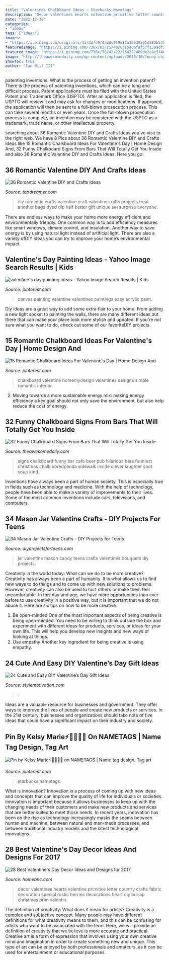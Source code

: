 ```yaml
---
title: "Valentines Chalkboard Ideas ~ Starbucks Nametags"
description: "Decor valentines hearts valentine primitive letter country crafts fabric decoration special rustic berries decorations heart diy burlap christmas prim valentin"
date: "2022-12-30"
categories:
- "ideas"
tags: ["ideas"]
images:
- "https://i.pinimg.com/originals/4a/3d/c9/4a3dc9f9e82d36639501d582b5356243.jpg"
featuredImage: "https://i.pinimg.com/736x/03/c5/40/03c540afaf57f1399df3f97027eb7b35.jpg"
featured_image: "https://i.pinimg.com/736x/76/42/22/764222489de2e8e5f402d37c9001867f.jpg"
image: "http://theawesomedaily.com/wp-content/uploads/2016/10/funny-chalkboard-signs-9-1.jpg"
ShowToc: true
author: "Ian Will III"
---
```



patenting inventions: What is the process of getting an invention patent?
There is the process of patenting inventions, which can be a long and difficult process. Patent applications must be filed with the United States Patent and Trademark Office (USPTO). After an application is filed, the USPTO will review it and may ask for changes or modifications. If approved, the application will then be sent to a full-blown prosecution process. This can take several months or even years. Once the full-blown prosecution process is complete, an invention may be registered with the USPTO as a trademark, trade name, or other intellectual property.

	

		
searching about 36 Romantic Valentine DIY and Crafts Ideas you've visit to the right web. We have 8 Pics about 36 Romantic Valentine DIY and Crafts Ideas like 15 Romantic Chalkboard Ideas For Valentine&#039;s Day | Home Design And, 32 Funny Chalkboard Signs From Bars That Will Totally Get You Inside and also 36 Romantic Valentine DIY and Crafts Ideas. Here you go:
		
    
## 36 Romantic Valentine DIY And Crafts Ideas

<img loading=lazy src="http://www.topdreamer.com/wp-content/uploads/2014/01/Love-One-Another-14.jpg" onerror="this.onerror=null;this.src='https://tse2.mm.bing.net/th?id=OIP.JnjadZcGR0wn4zv3pe6BuAHaNN&amp;pid=15.1';" alt="36 Romantic Valentine DIY and Crafts Ideas">

_Source: topdreamer.com_

>diy romantic crafts valentine craft valentines gifts projects treat another bags dyed dip half better gift unique ของ surprise everyone. 

	

There are endless ways to make your home more energy efficient and environmentally friendly. One common way is to add efficiency measures like smart windows, climate control, and insulation. Another way to save energy is by using natural light instead of artificial light. There are also a variety ofDIY ideas you can try to improve your home’s environmental impact.

    
## Valentine&#039;s Day Painting Ideas - Yahoo Image Search Results | Kids

<img loading=lazy src="https://i.pinimg.com/736x/76/42/22/764222489de2e8e5f402d37c9001867f.jpg" onerror="this.onerror=null;this.src='https://tse3.mm.bing.net/th?id=OIP.MZ5-yBLLF2IXIfhNh5AuJQAAAA&amp;pid=15.1';" alt="valentine&#039;s day painting ideas - Yahoo Image Search Results | Kids">

_Source: pinterest.com_

>canvas painting valentine valentines paintings easy acrylic paint. 

	

Diy ideas are a great way to add some extra flair to your home. From adding a new light socket to painting the walls, there are many different ideas out there that can make your place look more stylish and updated. If you're not sure what you want to do, check out some of our favoriteDIY projects.

    
## 15 Romantic Chalkboard Ideas For Valentine&#039;s Day | Home Design And

<img loading=lazy src="https://i.pinimg.com/originals/4a/3d/c9/4a3dc9f9e82d36639501d582b5356243.jpg" onerror="this.onerror=null;this.src='https://tse3.mm.bing.net/th?id=OIP.9eLPVHM3ccZMCVsBRzefGQHaKJ&amp;pid=15.1';" alt="15 Romantic Chalkboard Ideas For Valentine&#039;s Day | Home Design And">

_Source: pinterest.com_

>chalkboard valentine homemydesign valentines designs simple romantic interior. 

	

2. Moving towards a more sustainable energy mix: making energy efficiency a key goal should not only save the environment, but also help reduce the cost of energy.

    
## 32 Funny Chalkboard Signs From Bars That Will Totally Get You Inside

<img loading=lazy src="http://theawesomedaily.com/wp-content/uploads/2016/10/funny-chalkboard-signs-9-1.jpg" onerror="this.onerror=null;this.src='https://tse3.mm.bing.net/th?id=OIP.N1nRglqXpSt7jdNfpsIs5ADhEs&amp;pid=15.1';" alt="32 Funny Chalkboard Signs From Bars That Will Totally Get You Inside">

_Source: theawesomedaily.com_

>signs chalkboard funny bar cafe beer pub hilarious bars funniest christmas chalk boredpanda sidewalk inside clever laughter spot soup kind. 

	

Inventions have always been a part of human society. This is especially true in fields such as technology and medicine. With the help of technology, people have been able to make a variety of improvements to their lives. Some of the most common inventions include cars, televisions, and computers.

    
## 34 Mason Jar Valentine Crafts - DIY Projects For Teens

<img loading=lazy src="https://diyprojectsforteens.com/wp-content/uploads/2016/12/1-Valentine-Candy-Bouquets-Mason-Jar.jpg" onerror="this.onerror=null;this.src='https://tse2.mm.bing.net/th?id=OIP.9hYvJDGMgRyUDnIylXEjNgHaLF&amp;pid=15.1';" alt="34 Mason Jar Valentine Crafts - DIY Projects for Teens">

_Source: diyprojectsforteens.com_

>jar valentine mason candy teens crafts valentines bouquets diy projects. 

	

Creativity in the world today: What can we do to be more creative?
Creativity has always been a part of humanity. It is what allows us to find new ways to do things and to come up with new solutions to problems. However, creativity can also be used to hurt others or make them feel uncomfortable. In this day and age, we have more opportunities than ever before to use creativity in a positive way, but it is important that we do not abuse it. Here are six tips on how to be more creative: 
1. Be open-minded
One of the most important aspects of being creative is being open-minded. You need to be willing to think outside the box and experiment with different ideas for products, services, or ideas for your own life. This will help you develop new insights and new ways of looking at things. 
2. Use empathy
Another key ingredient for being creative is using empathy.

    
## 24 Cute And Easy DIY Valentine’s Day Gift Ideas

<img loading=lazy src="http://www.stylemotivation.com/wp-content/uploads/2014/01/24-Cute-and-Easy-DIY-Valentine’s-Day-Gift-Ideas-19.jpg" onerror="this.onerror=null;this.src='https://tse4.mm.bing.net/th?id=OIP.0eTDM9idm1CZvt6H11Lq-wHaLL&amp;pid=15.1';" alt="24 Cute and Easy DIY Valentine’s Day Gift Ideas">

_Source: stylemotivation.com_

>. 

	

Ideas are a valuable resource for businesses and government. They offer ways to improve the lives of people and create new products or services. In the 21st century, businesses and organizations should take note of five ideas that could have a significant impact on their industry and society.

    
## Pin By Kelsy Marie⚡️🧙🏼‍♀️🔮 On NAMETAGS | Name Tag Design, Tag Art

<img loading=lazy src="https://i.pinimg.com/736x/03/c5/40/03c540afaf57f1399df3f97027eb7b35.jpg" onerror="this.onerror=null;this.src='https://tse4.mm.bing.net/th?id=OIP.MVvAtsNzQLniwui4YBICowHaFj&amp;pid=15.1';" alt="Pin by Kelsy Marie⚡️🧙🏼‍♀️🔮 on NAMETAGS | Name tag design, Tag art">

_Source: pinterest.com_

>starbucks nametags. 

	

What is innovation?
Innovation is a process of coming up with new ideas and concepts that can improve the quality of life for individuals or societies. Innovation is important because it allows businesses to keep up with the changing needs of their customers and make new products and services that are better suited to meet those needs. In recent years, innovation has been on the rise as technology increasingly masks the seams between human and machine, between natural and man-made processes, and between traditional industry models and the latest technological innovations.

    
## 28 Best Valentine&#039;s Day Decor Ideas And Designs For 2017

<img loading=lazy src="https://cdn.homebnc.com/homeimg/2017/01/22-valentines-day-decor-ideas-homebnc.jpg" onerror="this.onerror=null;this.src='https://tse1.mm.bing.net/th?id=OIP.ffXB1XK1fACOgSbPWVL71wHaFj&amp;pid=15.1';" alt="28 Best Valentine&#039;s Day Decor Ideas and Designs for 2017">

_Source: homebnc.com_

>decor valentines hearts valentine primitive letter country crafts fabric decoration special rustic berries decorations heart diy burlap christmas prim valentin. 

	

The definition of creativity: What does it mean for artists?
Creativity is a complex and subjective concept. Many people may have different definitions for what creativity means to them, and this can be confusing for artists who want to be associated with the term. Here, we will provide an definition of creativity that we believe is more accurate and practical. Creative art is a form of expression that involves using your own creative mind and imagination in order to create something new and unique. This type of art can be enjoyed by both professionals and amateurs, as it can be used for entertainment or educational purposes.

